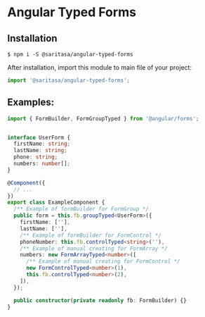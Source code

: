 # Angular Typed Forms

## Installation

```
$ npm i -S @saritasa/angular-typed-forms
```

After installation, import this module to main file of your project:

```js
import '@saritasa/angular-typed-forms';
```

## Examples:

```typescript
import { FormBuilder, FormGroupTyped } from '@angular/forms';


interface UserForm {
  firstName: string;
  lastName: string;
  phone: string;
  numbers: number[];
}

@Component({
  // ...
})
export class ExampleComponent {
  /** Example of formBuilder for FormGroup */
  public form = this.fb.groupTyped<UserForm>({
    firstName: [''],
    lastName: [''],
    /** Example of formBuilder for FormControl */
    phoneNumber: this.fb.controlTyped<string>(''),
    /** Example of manual creating for FormArray */
    numbers: new FormArrayTyped<number>([
      /** Example of manual creating for FormControl */
      new FormControlTyped<number>(1),
      this.fb.controlTyped<number>(2),
    ]),
  });

  public constructor(private readonly fb: FormBuilder) {}
}
```
